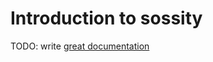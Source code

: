 # Introduction to sossity

TODO: write [great documentation](http://jacobian.org/writing/what-to-write/)
